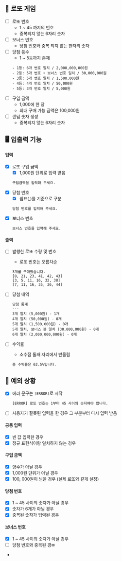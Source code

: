 ## 🌟 로또 게임

- [ ] 로또 번호
    - 1 ~ 45 까지의 번호
    - 중복되지 않는 6자리 숫자
- [ ] 보너스 번호
    - 당첨 번호와 중복 되지 않는 한자리 숫자
- [ ] 당첨 등수
    - 1 ~ 5등까지 존재
  ```
  - 1등: 6개 번호 일치 / 2,000,000,000원
  - 2등: 5개 번호 + 보너스 번호 일치 / 30,000,000원
  - 3등: 5개 번호 일치 / 1,500,000원
  - 4등: 4개 번호 일치 / 50,000원
  - 5등: 3개 번호 일치 / 5,000원
  ```
- [ ] 구입 금액
    - 1,000에 한 장
    - 최대 구매 가능 금액은 100,000원
- [ ] 랜덤 숫자 생성
    - 중복되지 않는 6자리 숫자

## 🖥 입출력 기능

#### 입력

- [x] 로또 구입 금액
    - [x] 1,000원 단위로 입력 받음
  ```
  구입금액을 입력해 주세요.
  ```
- [x] 당첨 번호
    - [x] 쉼표(,)를 기준으로 구분
  ```
  당첨 번호를 입력해 주세요.
  ```
- [x] 보너스 번호
  ```
  보너스 번호를 입력해 주세요.
  ```

#### 출력

- [ ] 발행한 로또 수량 및 번호
    - 로또 번호는 오름차순
  ```
  3개를 구매했습니다.
  [8, 21, 23, 41, 42, 43]
  [3, 5, 11, 16, 32, 38]
  [7, 11, 16, 35, 36, 44]
  ```
- [ ] 당첨 내역
  ```
  당첨 통계
  ---
  3개 일치 (5,000원) - 1개
  4개 일치 (50,000원) - 0개
  5개 일치 (1,500,000원) - 0개
  5개 일치, 보너스 볼 일치 (30,000,000원) - 0개
  6개 일치 (2,000,000,000원) - 0개
  ```

- [ ] 수익률
    - 소수점 둘째 자리에서 반올림
  ```
  총 수익률은 62.5%입니다.
  ```

## 👾 예외 상황

- [x] 에러 문구는 `[ERROR]`로 시작
  ```
  [ERROR] 로또 번호는 1부터 45 사이의 숫자여야 합니다.
  ``` 
- [ ] 사용자가 잘못된 입력을 한 경우 그 부분부터 다시 입력 받음

#### 공통 입력

- [x] 빈 값 입력한 경우
- [x] 정규 표현식이랑 일치하지 않는 경우

#### 구입 금액

- [x] 양수가 아닐 경우
- [x] 1,000원 단위가 아닐 경우
- [x] 100, 000원이 넘을 경우 (실제 로또와 같게 설정)

#### 당첨 번호

- [x] 1 ~ 45 사이의 숫자가 아닐 경우
- [x] 숫자가 6개가 아닐 경우
- [x] 중복된 숫자가 입력된 경우

#### 보너스 번호

- [x] 1 ~ 45 사이의 숫자가 아닐 경우
- [ ] 당첨 번호와 중복된 경ㅃ
- 